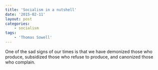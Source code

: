```yaml
---
title: 'Socialism in a nutshell'
date: '2015-02-11'
layout: post
categories:
    - socialism
tags:
    - 'Thomas Sowell'
---
```


One of the sad signs of our times is that we have demonized those who produce, subsidized those who refuse to produce, and canonized those who complain.